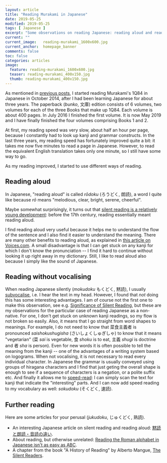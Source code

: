 ```yaml
---
layout: article
title: "Reading Murakami in Japanese"
date: 2019-05-25
modified: 2019-05-25
tags: [ Japanese ]
excerpt: "Some observations on reading Japanese: reading aloud and reading without subvocalising."
current: ""
current_image:   reading-murakami_1600x600.jpg
current_anchor:  homepage_banner
comments: false
toc: false
categories: articles
image:
  feature: reading-murakami_1600x600.jpg
  teaser: reading-murakami_400x150.jpg
  thumb: reading-murakami_400x150.jpg
---
```


As mentioned in [previous posts]({{site.url}}/articles/learning-japanese/), I started reading Murakami's 1Q84 in Japanese in October 2014, after I had been learning Japanese for about three years. The paperback (_bunko_, 文庫) edition consists of 6 volumes, two volumes for each of the three Books that make up 1Q84. Each volume is about 400 pages. In July 2016 I finished the first volume. It is now May 2019 and I have finally finished the four volumes comprising Books 1 and 2.

At first, my reading speed was very slow, about half an hour per page, because I constantly had to look up kanji and grammar constructs. In the last three years, my reading speed has fortunately improved quite a bit: it takes me now five minutes to read a page in Japanese. However, to read the equivalent English translation takes only one minute, so I still have some way to go. 

As my reading improved, I started to use different ways of reading. 
<!--
I am taking a break from 1Q84 and instead I started reading "Lizard" (Japanese title _tokage_ とかげ), a collection of short stories by Banana Yoshimoto, my other favourite Japanese author. It's very interesting to read a different author because it shows that what I have learned by reading Murakami is mainly how to read Murakami. It is taking me quite a while to get used to Banana Yoshimoto's use of style, vocabulary and grammar. 
-->

## Reading aloud

In Japanese, "reading aloud" is called _rōdoku_ (ろうどく, 朗読), a word I quite like because _rō_ means "melodious, clear, bright, serene, cheerful". 

Maybe somewhat surprisingly, it turns out that [silent reading is a relatively young development](https://qz.com/quartzy/1118580/the-beginning-of-silent-reading-was-also-the-beginning-of-an-interior-life/): before the 17th century, reading essentially meant reading aloud. 

I find reading aloud very useful because it helps me to understand the flow of the sentence and I also find it easier to understand the meaning. There are many other benefits to reading aloud, as explained in [this article on Voices.com](https://www.voices.com/blog/7_ways_reading_aloud_improves_your_life/).
 A small disadvantage is that I can get stuck on any kanji for which I don't know the pronunciation -- I find it hard to continue without looking it up right away in my dictionary. Still, I like to read aloud also because I simply like the sound of Japanese. 

## Reading without vocalising

When reading Japanese silently (_mokudoku_ もくどく, 黙読), I usually [subvocalise](https://en.wikipedia.org/wiki/Subvocalization), i.e. I hear the text in my head. However, I found that _not_ doing this has some interesting advantages. I am of course not the first one to make this observation, see e.g. [Significance of Silent Reading](http://www.theindependentbd.com/magazine/details/8098/Significance-of-Silent-Reading), but these are my observations for the particular case of reading Japanese as a non-native. 
For one, I don't get stuck on unknown kanji readings, so my flow is not broken so easily. Also, it means that I go straight from word shapes to meanings. For example, I do not need to know that 菜食主義者 is pronounced _saishokushugisha_ (さいしょくしゅぎしゃ) to know that it means "vegetarian" (菜 _sai_ is vegetable, 食 _shoku_ is to eat, 主義 _shugi_ is doctrine and 者 _sha_ is person). Even for new words it is often possible to tell the meaning from the kanji -- one of the advantages of a writing system based on logograms. 
When not vocalising, it is not necessary to read every individual character. In Japanese the grammar is usually conveyed using groups of hiragana characters and I find that just geting the overall shape is enough to see if a sequence of characters is a negation, or a polite suffix etc. And finally it allows me to [speed-read](https://www.irisreading.com/speed-reading-tips-5-ways-to-minimize-subvocalization/): I can simply scan the text for kanji that indicate the "interesting" parts. And I can now add speed reading to my vocabulary as well: _sokudoku_ (そくどく, 速読).

## Further reading 

Here are some articles for your perusal (_jukudoku_, じゅくどく, 熟読).

- An interesting Japanese article on silent reading and reading aloud: [黙読と朗読・音読の違い](https://www.office-srr.com/column/silent-reading-vs-reading-aloud/).
- About reading, but otherwise unrelated: [Reading the Roman alphabet in Japanese isn't as easy as ABC](https://www.japantimes.co.jp/life/2018/02/19/language/reading-roman-alphabet-japanese-isnt-easy-abc/).
- A chapter from the book "A History of Reading" by Alberto Mangue, [The Silent Readers](https://web.stanford.edu/class/history34q/readings/Manguel/Silent_Readers.html).
